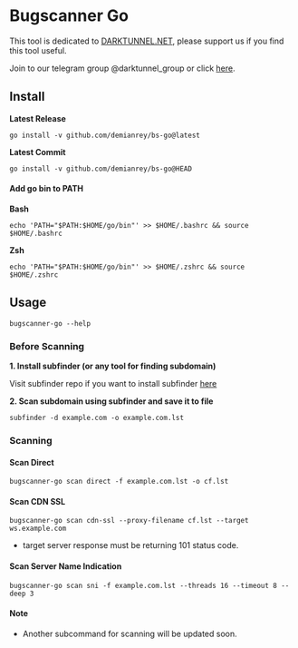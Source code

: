 # Bugscanner Go

This tool is dedicated to [DARKTUNNEL.NET](https://www.darktunnel.net), please support us if you find this tool useful.

Join to our telegram group @darktunnel_group or click [here](https://t.me/darktunnel_group).


Install
-------

**Latest Release**

	go install -v github.com/demianrey/bs-go@latest

**Latest Commit**

	go install -v github.com/demianrey/bs-go@HEAD


#### Add go bin to PATH

**Bash**

	echo 'PATH="$PATH:$HOME/go/bin"' >> $HOME/.bashrc && source $HOME/.bashrc

**Zsh**

	echo 'PATH="$PATH:$HOME/go/bin"' >> $HOME/.zshrc && source $HOME/.zshrc


Usage
-----

	bugscanner-go --help


### Before Scanning

**1. Install subfinder (or any tool for finding subdomain)**

Visit subfinder repo if you want to install subfinder [here](https://github.com/projectdiscovery/subfinder#installation)


**2. Scan subdomain using subfinder and save it to file**

	subfinder -d example.com -o example.com.lst


### Scanning

#### Scan Direct

	bugscanner-go scan direct -f example.com.lst -o cf.lst

#### Scan CDN SSL

	bugscanner-go scan cdn-ssl --proxy-filename cf.lst --target ws.example.com

* target server response must be returning 101 status code.

#### Scan Server Name Indication

	bugscanner-go scan sni -f example.com.lst --threads 16 --timeout 8 --deep 3

#### Note

* Another subcommand for scanning will be updated soon.
